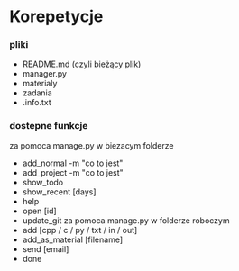# Korepetycje

### pliki

- README.md (czyli bieżący plik)
- manager.py
- materialy
- zadania
- .info.txt

### dostepne funkcje

za pomoca manage.py w biezacym folderze
- add_normal    -m "co to jest"
- add_project   -m "co to jest"
- show_todo
- show_recent [days]
- help
- open [id]
- update_git
za pomoca manage.py w folderze roboczym
- add [cpp / c / py / txt / in / out]
- add_as_material [filename] 
- send [email]
- done
